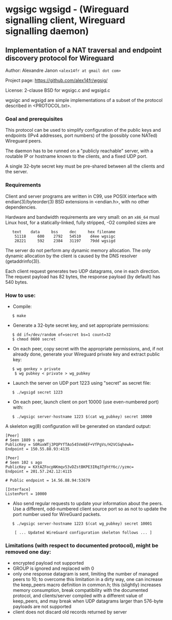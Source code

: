 # wgsigc wgsigd - (Wireguard signalling client, Wireguard signalling daemon)
## Implementation of a NAT traversal and endpoint discovery protocol for Wireguard

Author: Alexandre Janon `<alex14fr at gmail dot com>`

Project page: <https://github.com/alex14fr/wgsig/>

License: 2-clause BSD for wgsigc.c and wgsigd.c

wgsigc and wgsigd are simple implementations of a subset of the
protocol described in <PROTOCOL.txt>.

### Goal and prerequisites

This protocol can be used to simplify configuration of the public keys and endpoints 
(IPv4 addresses, port numbers) of the (possibly cone NATed) Wireguard peers.

The daemon has to be runned on a "publicly reachable" server, with a routable IP or hostname known to the clients, and a fixed UDP port.

A single 32-byte secret key must be pre-shared between all the clients and the server.

### Requirements

Client and server programs are written in C99, use POSIX interface with endian(3)/byteorder(3) BSD extensions in <endian.h>, with no other dependencies.

Hardware and bandwidth requirements are very small: on an `x86_64` musl Linux host, for a statically-linked, fully stripped, -O2 compiled sizes are

```
   text    data     bss     dec     hex filename
	51118     600    2792   54510    d4ee wgsigc
	28221     592    2384   31197    79dd wgsigd
```

The server do not perform any dynamic memory allocation. The only dynamic allocation by the client is caused by the DNS resolver (getaddrinfo(3)).

Each client request generates two UDP datagrams, one in each direction. The request payload has 82 bytes, the response payload (by default) has 540 bytes.


### How to use:

 - Compile:

```
   $ make
```

 - Generate a 32-byte secret key, and set appropriate permissions:

```
   $ dd if=/dev/random of=secret bs=1 count=32
   $ chmod 0600 secret
```

 - On each peer, copy secret with the appropriate permissions, and, if not already done, generate your Wireguard private key and extract public key:

```
   $ wg genkey > private
	$ wg pubkey < private > wg_pubkey
```

 - Launch the server on UDP port 1223 using "secret" as secret file:

```
   $ ./wgsigd secret 1223
```

 - On each peer, launch client on port 10000 (use even-numbered port) with:

```
   $ ./wgsigc server-hostname 1223 $(cat wg_pubkey) secret 10000
```

A skeleton wg(8) configuration will be generated on standard output:

```
[Peer]
# Seen 1889 s ago
PublicKey = S0RuxWTj3PQPYfTAo545Vm6EF+VfPgVs/H2VCGqhewk=
Endpoint = 150.55.88.93:4135

[Peer]
# Seen 102 s ago
PublicKey = KXtAZFocpNKmqv53vDZstBKPE3IRq3TghtY6c//yzmc=
Endpoint = 201.57.242.12:4115

# Public endpoint = 14.56.88.94:53679

[Interface]
ListenPort = 10000
```

 - Also send regular requests to update your information about the peers. Use a different, odd-numbered client source port so as not to update the port number used for WireGuard packets.

```
   $ ./wgsigc server-hostname 1223 $(cat wg_pubkey) secret 10001

	[ ... Updated WireGuard configuration skeleton follows ... ]
```

### Limitations (with respect to documented protocol), might be removed one day:

 - encrypted payload not supported
 - GROUP is ignored and replaced with 0
 - only one response datagram is sent, limiting the number of managed peers to 10; to overcome this limitation in a dirty way, one can increase the keep_peers macro definition in common.h; this (slightly) increases memory consumption, break compatibility with the documented protocol, and clients/server compiled with a different value of keep_peers, and may break when UDP datagrams larger than 576-byte payloads are not supported
 - client does not discard old records returned by server


